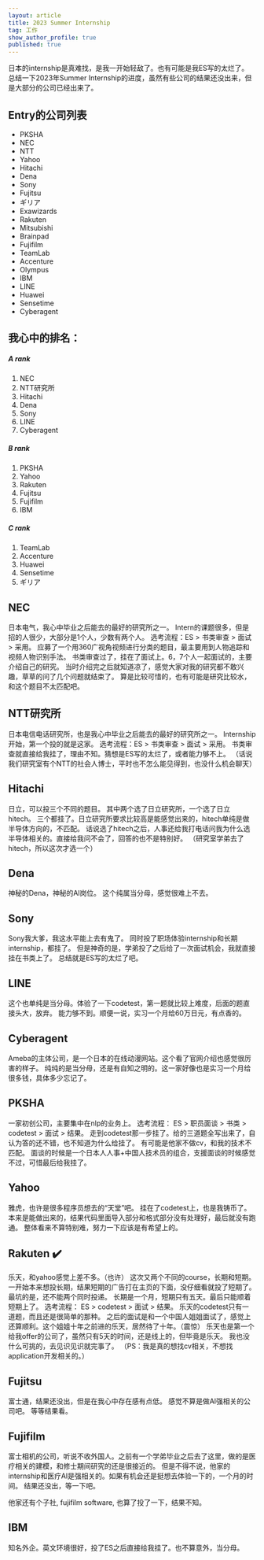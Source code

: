 ```yaml
---
layout: article
title: 2023 Summer Internship
tag: 工作
show_author_profile: true
published: true
---
```


日本的internship是真难找，是我一开始轻敌了。也有可能是我ES写的太烂了。
总结一下2023年Summer Internship的进度，虽然有些公司的结果还没出来，但是大部分的公司已经出来了。

## Entry的公司列表

- PKSHA
- NEC
- NTT
- Yahoo
- Hitachi
- Dena
- Sony
- Fujitsu
- ギリア
- Exawizards
- Rakuten
- Mitsubishi
- Brainpad
- Fujifilm
- TeamLab
- Accenture
- Olympus
- IBM
- LINE
- Huawei
- Sensetime
- Cyberagent

## 我心中的排名：

##### A rank

1. NEC
2. NTT研究所
3. Hitachi
4. Dena
5. Sony
6. LINE
7. Cyberagent

##### B rank

1. PKSHA
2. Yahoo
3. Rakuten
4. Fujitsu
5. Fujifilm
6. IBM

##### C rank
1. TeamLab
2. Accenture
3. Huawei
4. Sensetime
5. ギリア

## NEC

日本电气，我心中毕业之后能去的最好的研究所之一。
Intern的课题很多，但是招的人很少，大部分是1个人，少数有两个人。
选考流程：ES > 书类审查 > 面试 > 采用。
应募了一个用360广视角视频进行分类的题目，最主要用到人物追踪和视频人物识别手法。
书类审查过了，挂在了面试上。6，7个人一起面试的，主要介绍自己的研究。
当时介绍完之后就知道凉了，感觉大家对我的研究都不敢兴趣，草草的问了几个问题就结束了。
算是比较可惜的，也有可能是研究比较水，和这个题目不太匹配吧。

## NTT研究所

日本电信电话研究所，也是我心中毕业之后能去的最好的研究所之一。
Internship开始，第一个投的就是这家。
选考流程：ES > 书类审查 > 面试 > 采用。
书类审查就直接给我挂了，理由不知。猜想是ES写的太烂了，或者能力够不上。
（话说我们研究室有个NTT的社会人博士，平时也不怎么能见得到，也没什么机会聊天）

## Hitachi 

日立，可以投三个不同的题目。
其中两个选了日立研究所，一个选了日立hitech。
三个都挂了。日立研究所要求比较高是能感觉出来的，hitech单纯是做半导体方向的，不匹配。
话说选了hitech之后，人事还给我打电话问我为什么选半导体相关的。直接给我问不会了，回答的也不是特别好。
（研究室学弟去了hitech，所以这次才选一个）

## Dena

神秘的Dena，神秘的AI岗位。
这个纯属当分母，感觉很难上不去。

## Sony

Sony我大爹，我这水平能上去有鬼了。
同时投了职场体验internship和长期internship，都挂了。
但是神奇的是，学弟投了之后给了一次面试机会，我就直接挂在书类上了。
总结就是ES写的太烂了吧。

## LINE

这个也单纯是当分母。体验了一下codetest，第一题就比较上难度，后面的题直接头大，放弃。
能力够不到。顺便一说，实习一个月给60万日元，有点香的。

## Cyberagent

Ameba的主体公司，是一个日本的在线动漫网站。这个看了官网介绍也感觉很厉害的样子。
纯纯的是当分母，还是有自知之明的。这一家好像也是实习一个月给很多钱，具体多少忘记了。

## PKSHA

一家初创公司，主要集中在nlp的业务上。
选考流程： ES > 职员面谈 > 书类 > codetest > 面试 > 结果。
走到codetest那一步挂了。给的三道题全写出来了，自认为答的还不错，也不知道为什么给挂了。
有可能是他家不做cv，和我的技术不匹配。
面谈的时候是一个日本人人事+中国人技术员的组合，支援面谈的时候感觉不过，可惜最后给我挂了。

## Yahoo

雅虎，也许是很多程序员想去的“天堂”吧。
挂在了codetest上，也是我铸币了。本来是能做出来的，结果代码里面导入部分和格式部分没有处理好，最后就没有跑通。
整体看来不算特别难，努力一下应该是有希望上的。

## Rakuten ✔️

乐天，和yahoo感觉上差不多。（也许）
这次又两个不同的course，长期和短期。
一开始本来想投长期，结果短期的广告打在主页的下面，没仔细看就投了短期了。
最坑的是，还不能两个同时投递。
长期是一个月，短期只有五天。最后只能顺着短期上了。
选考流程： ES > codetest > 面试 > 结果。
乐天的codetest只有一道题，而且还是很简单的那种。
之后的面试是和一个中国人姐姐面试了，感觉上还算顺利。这个姐姐十年之前进的乐天，居然待了十年。（震惊）
乐天也是第一个给我offer的公司了，虽然只有5天的时间，还是线上的，但毕竟是乐天。
我也没什么可挑的，去见识见识就完事了。
（PS：我是真的想找cv相关，不想找application开发相关的。）

## Fujitsu 

富士通，结果还没出，但是在我心中存在感有点低。
感觉不算是做AI强相关的公司吧。
等等结果看。

## Fujifilm

富士相机的公司，听说不收外国人。之前有一个学弟毕业之后去了这里，做的是医疗相关的建模，和修士期间研究的还是很接近的。
但是不得不说，他家的internship和医疗AI是强相关的。如果有机会还是挺想去体验一下的，一个月的时间。
结果还没出，等一下吧。

他家还有个子社, fujifilm software, 也算了投了一下，结果不知。

## IBM

知名外企。英文环境很好，投了ES之后直接给我挂了。也不算意外，当分母。

